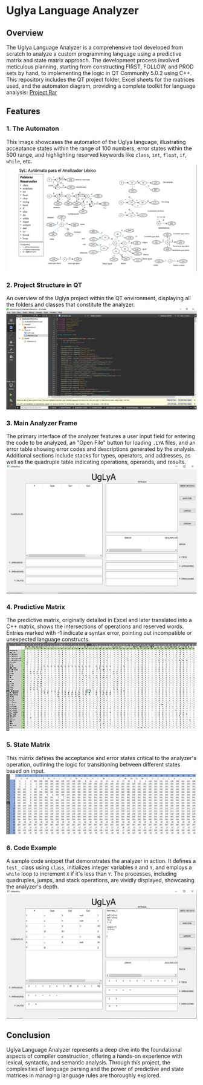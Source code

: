 # Uglya Language Analyzer

## Overview
The Uglya Language Analyzer is a comprehensive tool developed from scratch to analyze a custom programming language using a predictive matrix and state matrix approach. The development process involved meticulous planning, starting from constructing FIRST, FOLLOW, and PROD sets by hand, to implementing the logic in QT Community 5.0.2 using C++. This repository includes the QT project folder, Excel sheets for the matrices used, and the automaton diagram, providing a complete toolkit for language analysis: [Project Rar](https://github.com/AlonsoSOscarI/Portfolio/blob/main/C%2B%2B-LanguageAnalyzer/Uglya.rar)

## Features

### 1. The Automaton
This image showcases the automaton of the Uglya language, illustrating acceptance states within the range of 100 numbers, error states within the 500 range, and highlighting reserved keywords like `class`, `int`, `float`, `if`, `while`, etc.
![The Automaton](https://github.com/AlonsoSOscarI/Portfolio/blob/main/C%2B%2B-LanguageAnalyzer/C%2B%2B-Output/1.%20Automaton.jpeg)

### 2. Project Structure in QT
An overview of the Uglya project within the QT environment, displaying all the folders and classes that constitute the analyzer.
![Project Structure in QT](https://github.com/AlonsoSOscarI/Portfolio/blob/main/C%2B%2B-LanguageAnalyzer/C%2B%2B-Output/2.%20General%20Project%20Setup.JPG)

### 3. Main Analyzer Frame
The primary interface of the analyzer features a user input field for entering the code to be analyzed, an "Open File" button for loading `.LYA` files, and an error table showing error codes and descriptions generated by the analysis. Additional sections include stacks for types, operators, and addresses, as well as the quadruple table indicating operations, operands, and results.
![Main Analyzer Frame](https://github.com/AlonsoSOscarI/Portfolio/blob/main/C%2B%2B-LanguageAnalyzer/C%2B%2B-Output/3.%20Main%20frame.JPG)

### 4. Predictive Matrix
The predictive matrix, originally detailed in Excel and later translated into a C++ matrix, shows the intersections of operations and reserved words. Entries marked with -1 indicate a syntax error, pointing out incompatible or unexpected language constructs.
![Predictive Matrix](https://github.com/AlonsoSOscarI/Portfolio/blob/main/C%2B%2B-LanguageAnalyzer/C%2B%2B-Output/4.%20Predictive%20Matrix.JPG)

### 5. State Matrix
This matrix defines the acceptance and error states critical to the analyzer's operation, outlining the logic for transitioning between different states based on input.
![State Matrix](https://github.com/AlonsoSOscarI/Portfolio/blob/main/C%2B%2B-LanguageAnalyzer/C%2B%2B-Output/5.%20States%20Matrix.JPG)

### 6. Code Example
A sample code snippet that demonstrates the analyzer in action. It defines a `test_` class using `class`, initializes integer variables `X` and `Y`, and employs a `while` loop to increment `X` if it's less than `Y`. The processes, including quadruples, jumps, and stack operations, are vividly displayed, showcasing the analyzer's depth.
![Code Example](https://github.com/AlonsoSOscarI/Portfolio/blob/main/C%2B%2B-LanguageAnalyzer/C%2B%2B-Output/6.%20Coding%20and%20Analyzing.JPG)

## Conclusion
Uglya Language Analyzer represents a deep dive into the foundational aspects of compiler construction, offering a hands-on experience with lexical, syntactic, and semantic analysis. Through this project, the complexities of language parsing and the power of predictive and state matrices in managing language rules are thoroughly explored.

